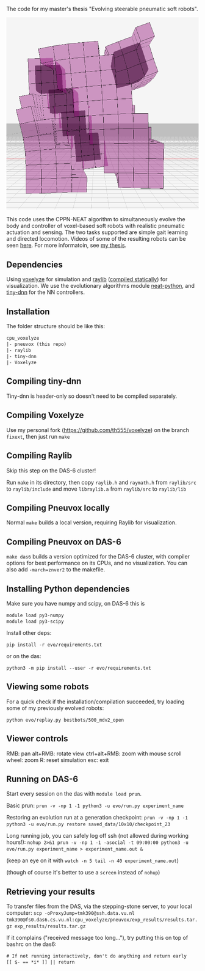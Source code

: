The code for my master's thesis "Evolving steerable pneumatic soft robots".

![A robot](bigrobot3.png)

This code uses the CPPN-NEAT algorithm to simultaneously evolve the body and controller of voxel-based soft robots with realistic pneumatic actuation and sensing. The two tasks supported are simple gait learning and directed locomotion. Videos of some of the resulting robots can be seen [here](https://youtu.be/mJRQac5HiFE). For more informatoin, see [my thesis](softrobots_final2.pdf).


Dependencies
------------

Using [voxelyze](https://github.com/jonhiller/Voxelyze/tree/master) for simulation and [raylib](https://github.com/raysan5/raylib) ([compiled statically](https://github.com/raysan5/raylib/wiki/Working-on-GNU-Linux)) for visualization. We use the evolutionary algorithms module [neat-python](https://github.com/CodeReclaimers/neat-python), and [tiny-dnn](https://github.com/tiny-dnn/tiny-dnn/tree/master) for the NN controllers.

Installation
------------

The folder structure should be like this:
```
cpu_voxelyze
|- pneuvox (this repo)
|- raylib
|- tiny-dnn
|- Voxelyze
```

Compiling tiny-dnn
------------------

Tiny-dnn is header-only so doesn't need to be compiled separately.

Compiling Voxelyze
------------------

Use my personal fork (https://github.com/th555/voxelyze) on the branch `fixext`, then just run `make`

Compiling Raylib
----------------

Skip this step on the DAS-6 cluster!

Run `make` in its directory, then copy `raylib.h` and `raymath.h` from `raylib/src` to `raylib/include` and move `libraylib.a` from `raylib/src` to `raylib/lib`


Compiling Pneuvox locally
-------------------------

Normal `make` builds a local version, requiring Raylib for visualization.


Compiling Pneuvox on DAS-6
-------------------------

`make das6` builds a version optimized for the DAS-6 cluster, with compiler options for best performance on its CPUs, and no visualization. You can also add `-march=znver2` to the makefile.


Installing Python dependencies
-----------------------------
Make sure you have numpy and scipy, on DAS-6 this is
```
module load py3-numpy
module load py3-scipy
```
Install other deps:
```
pip install -r evo/requirements.txt
```
or on the das:
```
python3 -m pip install --user -r evo/requirements.txt
```


Viewing some robots
-------------------

For a quick check if the installation/compilation succeeded, try loading some of my previously evolved robots:
```
python evo/replay.py bestbots/500_mdv2_open
```

Viewer controls
----

RMB: pan
alt+RMB: rotate view
ctrl+alt+RMB: zoom with mouse
scroll wheel: zoom
R: reset simulation
esc: exit


Running on DAS-6
----------------

Start every session on the das with `module load prun`.

Basic prun:
`prun -v -np 1 -1 python3 -u evo/run.py experiment_name`

Restoring an evolution run at a generation checkpoint:
`prun -v -np 1 -1 python3 -u evo/run.py restore saved_data/10x10/checkpoint_23`

Long running job, you can safely log off ssh (not allowed during working hours!):
`nohup 2>&1 prun -v -np 1 -1 -asocial -t 09:00:00 python3 -u evo/run.py experiment_name > experiment_name.out &`

(keep an eye on it with `watch -n 5 tail -n 40 experiment_name.out`)

(though of course it's better to use a `screen` instead of `nohup`)


Retrieving your results
-------------------

To transfer files from the DAS, via the stepping-stone server, to your local computer:
`scp -oProxyJump=tmk390@ssh.data.vu.nl tmk390@fs0.das6.cs.vu.nl:cpu_voxelyze/pneuvox/exp_results/results.tar.gz exp_results/results.tar.gz`

If it complains ("received message too long..."), try putting this on top of bashrc on the das6:
```
# If not running interactively, don't do anything and return early
[[ $- == *i* ]] || return
```
